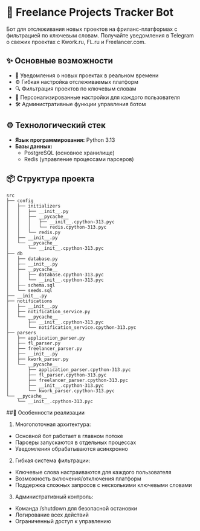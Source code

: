 # 🚀 Freelance Projects Tracker Bot

Бот для отслеживания новых проектов на фриланс-платформах с фильтрацией по ключевым словам. Получайте уведомления в Telegram о свежих проектах с Kwork.ru, FL.ru и Freelancer.com.

## ✨ Основные возможности

- 🔔 Уведомления о новых проектах в реальном времени
- ⚙️ Гибкая настройка отслеживаемых платформ
- 🔍 Фильтрация проектов по ключевым словам
- 👤 Персонализированные настройки для каждого пользователя
- 🛠️ Административные функции управления ботом

## ⚙️ Технологический стек

- **Язык программирования:** Python 3.13
- **Базы данных:**
  - PostgreSQL (основное хранилище)
  - Redis (управление процессами парсеров)

## 📦 Структура проекта
```
src
├── config
│   ├── initializers
│   │   ├── __init__.py
│   │   ├── __pycache__
│   │   │   ├── __init__.cpython-313.pyc
│   │   │   └── redis.cpython-313.pyc
│   │   └── redis.py
│   ├── __init__.py
│   └── __pycache__
│       └── __init__.cpython-313.pyc
├── db
│   ├── database.py
│   ├── __init__.py
│   ├── __pycache__
│   │   ├── database.cpython-313.pyc
│   │   └── __init__.cpython-313.pyc
│   ├── schema.sql
│   └── seeds.sql
├── __init__.py
├── notifications
│   ├── __init__.py
│   ├── notification_service.py
│   └── __pycache__
│       ├── __init__.cpython-313.pyc
│       └── notification_service.cpython-313.pyc
├── parsers
│   ├── application_parser.py
│   ├── fl_parser.py
│   ├── freelancer_parser.py
│   ├── __init__.py
│   ├── kwork_parser.py
│   └── __pycache__
│       ├── application_parser.cpython-313.pyc
│       ├── fl_parser.cpython-313.pyc
│       ├── freelancer_parser.cpython-313.pyc
│       ├── __init__.cpython-313.pyc
│       └── kwork_parser.cpython-313.pyc
└── __pycache__
    └── __init__.cpython-313.pyc
```

##🌟 Особенности реализации
1. Многопоточная архитектура:
  - Основной бот работает в главном потоке
  - Парсеры запускаются в отдельных процессах
  - Уведомления обрабатываются асинхронно

2. Гибкая система фильтрации:
  - Ключевые слова настраиваются для каждого пользователя
  - Возможность включения/отключения платформ
  - Поддержка сложных запросов с несколькими ключевыми словами

3. Административный контроль:
  - Команда /shutdown для безопасной остановки
  - Логирование всех действий
  - Ограниченный доступ к управлению
